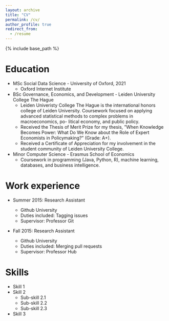```yaml
---
layout: archive
title: "CV"
permalink: /cv/
author_profile: true
redirect_from:
  - /resume
---
```


{% include base_path %}

Education
======
* MSc Social Data Science - University of Oxford, 2021
  * Oxford Internet Institute
* BSc Governance, Economics, and Development - Leiden University College The Hague
  * Leiden Univeristy College The Hague is the international honors college of Leiden University.
    Coursework focused on applying advanced statistical methods to complex problems in macroeconomics, po-
    litical economy, and public policy.
  * Received the Thesis of Merit Prize for my thesis, ”When Knowledge Becomes Power: What Do We Know
    about the Role of Expert Economists in Policymaking?” (Grade: A+).
  * Received a Certificate of Appreciation for my involvement in the student community of Leiden University
    College.
* Minor Computer Science - Erasmus School of Economics
  * Coursework in programming (Java, Python, R), machine learning, databases, and business intelligence.

Work experience
======
* Summer 2015: Research Assistant
  * Github University
  * Duties included: Tagging issues
  * Supervisor: Professor Git

* Fall 2015: Research Assistant
  * Github University
  * Duties included: Merging pull requests
  * Supervisor: Professor Hub
  
Skills
======
* Skill 1
* Skill 2
  * Sub-skill 2.1
  * Sub-skill 2.2
  * Sub-skill 2.3
* Skill 3